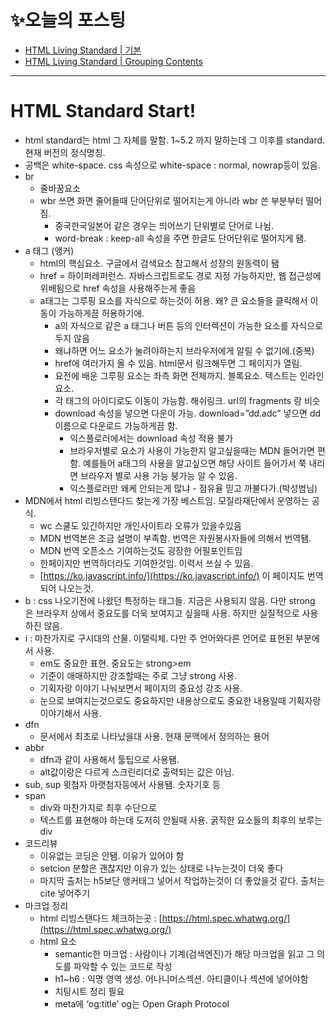 # ✨오늘의 포스팅
- [HTML Living Standard | 기본](https://ryungom.tistory.com/58)
- [HTML Living Standard | Grouping Contents](https://ryungom.tistory.com/69)
---
# HTML Standard Start!
-   html standard는 html 그 자체를 말함. 1~5.2 까지 말하는데 그 이후를 standard. 현재 버전의 정식명칭.
-   공백은 white-space. css 속성으로 white-space : normal, nowrap등이 있음.
-   br
    -   줄바꿈요소
    -   wbr 쓰면 화면 줄어들때 단어단위로 떨어지는게 아니라 wbr 쓴 부분부터 떨어짐.
        -   중국한국일본어 같은 경우는 띄어쓰기 단위별로 단어로 나뉨.
        -   word-break : keep-all 속성을 주면 한글도 단어단위로 떨어지게 됌.
-   a 태그 (앵커)
    -   html의 핵심요소. 구글에서 검색요소 참고해서 성장의 원동력이 됌
    -   href = 하이퍼레퍼런스. 자바스크립트로도 경로 지정 가능하지만, 웹 접근성에 위배됨으로 href 속성을 사용해주는게 좋음
    -   a태그는 그루핑 요소를 자식으로 하는것이 허용. 왜? 큰 요소들을 클릭해서 이동이 가능하게끔 허용하기에.
        -   a의 자식으로 같은 a 태그나 버튼 등의 인터렉션이 가능한 요소를 자식으로 두지 않음
        -   왜냐하면 어느 요소가 눌려야하는지 브라우저에게 알릴 수 없기에.(중복)
        -   href에 여러가지 올 수 있음. html문서 링크해두면 그 페이지가 열림.
        -   요전에 배운 그루핑 요소는 좌측 화면 전체까지. 블록요소. 텍스트는 인라인요소.
        -   각 태그의 아이디로도 이동이 가능함. 해쉬링크. url의 fragments 랑 비슷
        -   download 속성을 넣으면 다운이 가능. download=”dd.adc” 넣으면 dd이름으로 다운로드 가능하게끔 함.
            -   익스플로러에서는 download 속성 적용 불가
            -   브라우저별로 요소가 사용이 가능한지 알고싶을때는 MDN 들어가면 편함. 예를들어 a태그의 사용을 알고싶으면 해당 사이트 들어가서 쭉 내리면 브라우저 별로 사용 가능 붕가능 알 수 있음.
            -   익스플로러만 왜케 안되는게 많냐 - 점유율 믿고 까불다가.(박성범님)
-   MDN에서 html 리빙스탠다드 찾는게 가장 베스트임. 모질라재단에서 운영하는 공식.
    -   wc 스쿨도 있긴하지만 개인사이트라 오류가 있을수있음
    -   MDN 번역본은 조금 설명이 부족함. 번역은 자원봉사자들에 의해서 번역됌.
    -   MDN 번역 오픈소스 기여하는것도 굉장한 어필포인트임
    -   한페이지만 번역하더라도 기여한것임. 이력서 쓰실 수 있음.
    -   [https://ko.javascript.info/](https://ko.javascript.info/) 이 페이지도 번역되어 나오는것.
-   b : css 나오기전에 나왔던 특정하는 태그들. 지금은 사용되지 않음. 다만 strong 은 브라우저 상에서 중요도를 더욱 보여지고 싶을때 사용. 하지만 실질적으로 사용하진 않음.
-   i : 마찬가지로 구시대의 산물. 이탤릭체. 다만 주 언어와다른 언어로 표현된 부분에서 사용.
    -   em도 중요한 표현. 중요도는 strong>em
    -   기준이 애매하지만 강조할때는 주로 그냥 strong 사용.
    -   기획자랑 이야기 나눠보면서 페이지의 중요성 강조 사용.
    -   눈으로 보여지는것으로도 중요하지만 내용상으로도 중요한 내용일때 기획자랑 이야기해서 사용.
-   dfn
    -   문서에서 최초로 나타났을대 사용. 현재 문맥에서 정의하는 용어
-   abbr
    -   dfn과 같이 사용해서 툴팁으로 사용됌.
    -   alt값이랑은 다르게 스크린리더로 출력되는 값은 아님.
-   sub, sup 윗첨자 아랫첨자등에서 사용됌. 숫자기호 등
-   span
    -   div와 마찬가지로 최후 수단으로
    -   텍스트를 표현해야 하는데 도저히 안될때 사용. 굵직한 요소들의 최후의 보루는 div
  -   코드리뷰
      -   이유없는 코딩은 안됌. 이유가 있어야 함
      -   setcion 분할은 괜찮지만 이유가 있는 상태로 나누는것이 더욱 좋다
      -   마지막 출처는 h5보단 앵커태그 넣어서 작업하는것이 더 좋았을것 같다. 출처는 cite 넣어주기
- 마크업 정리
    - html 리빙스탠다드 체크하는곳 : [https://html.spec.whatwg.org/](https://html.spec.whatwg.org/)
    - html 요소
        - semantic한 마크업 : 사람이나 기계(검색엔진)가 해당 마크업을 읽고 그 의도를 파악할 수 있는 코드로 작성
        - h1~h6 : 익명 영역 생성. 어나니머스섹션. 아티클이나 섹션에 넣어야함
        - 치팅시트 정리 필요
        - meta에 ‘og:title’ og는 Open Graph Protocol
